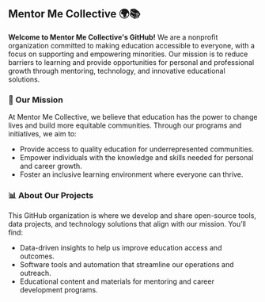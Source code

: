 ## Mentor Me Collective 🌍📚

**Welcome to Mentor Me Collective's GitHub!**
We are a nonprofit organization committed to making education accessible to everyone, with a focus on supporting and empowering minorities. Our mission is to reduce barriers to learning and provide opportunities for personal and professional growth through mentoring, technology, and innovative educational solutions.

### 🌟 Our Mission
At Mentor Me Collective, we believe that education has the power to change lives and build more equitable communities. Through our programs and initiatives, we aim to:

* Provide access to quality education for underrepresented communities.
* Empower individuals with the knowledge and skills needed for personal and career growth.
* Foster an inclusive learning environment where everyone can thrive.

### 📊 About Our Projects
This GitHub organization is where we develop and share open-source tools, data projects, and technology solutions that align with our mission. You’ll find:

* Data-driven insights to help us improve education access and outcomes.
* Software tools and automation that streamline our operations and outreach.
* Educational content and materials for mentoring and career development programs.
